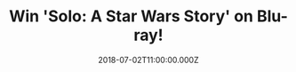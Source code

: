 ---
campaign-uuid: "c-d0184b61-45b2-453f-90dc-b418fd013f56"
type: "Preview"
category: "Gift"
date: "2018-07-02T11:00:00.000Z"
end-date: "2018-08-02T23:59:00.000Z"
disable-form: false
is_promoted: false
has_entry_page: true
title: "Win 'Solo: A Star Wars Story' on Blu-ray!"
competition-description: "<p>Calling all Star Wars fans… it's your turn to board the\
  \ Millennium Falcon and journey to a galaxy far, far away because we've got on our\
  \ hands the brand new Star Wars movie on Blu-ray: 'Solo: A Star Wars Story'!</p>\r\
  \n<p>Does it sound like the best plan for your weekend? Click below for a chance\
  \ to win!</p>"
hero-header: "Win 'Solo: A Star Wars Story' on Blu-ray!"
terms-confirmation: "N/A"
banner-img: "https://assets.expresslyapp.com/asset-8013bca5-270e-4913-8ecd-f8558e465a11.jpg"
logo-left-href: "http://aaa.nme.com"
logo-left-image: "https://assets.expresslyapp.com/asset-380ce97d-7473-4751-a70f-6bab4a4f0999.jpg"
logo-left-title: "NME AAA"
bg-image-hero: "https://assets.expresslyapp.com/asset-9ad20395-74d1-46c9-ad5f-c4d5d0e3d1c1.png"
bg-image-first: "https://assets.expresslyapp.com/asset-ebf79ba7-e5d8-47e8-b8b2-4d177a63b32c.jpg"
section1-content: "<p>Through a series of daring escapades deep within a dark and\
  \ dangerous criminal underworld, Han Solo befriends his mighty future copilot Chewbacca\
  \ and meets the notorious gambler Lando Calrissian, in a journey that will set the\
  \ course of one of the Star Wars saga’s most unlikely heroes.</p>\r\n<p>If you’\
  re the biggest Star Wars fan, you won’t want to miss the opportunity of winning\
  \ the brand new movie of the saga: ‘Solo: A Star Wars Story’ on Blu-ray.</p>\r\n\
  <p>Enter the form below and get ready to enjoy this enjoyable adventure movie!</p>"
entry-title: "Win 'Solo: A Star Wars Story' on Blu-ray!"
entry-content: "Enter the draw to win ‘Solo: A Star Wars Story’ on Blu-ray by completing\
  \ the form below before 23:59 on 29th July 2018."
has-winner: false
prize-description: "'Solo: A Star Wars Story' on Blu-ray"
special-conditions: "Multiple entries are allowed up to one every day."
---